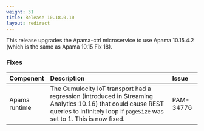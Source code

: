 ```yaml
---
weight: 31
title: Release 10.18.0.10
layout: redirect
---
```


This release upgrades the Apama-ctrl microservice to use Apama 10.15.4.2 (which is the same as Apama 10.15 Fix 18).

### Fixes

<table>
<colgroup>
    <col style="width: 15%;">
    <col style="width: 70%;">
    <col style="width: 15%;">
</colgroup>
<thead>
<tr>
<th style="text-align:left">Component</th>
<th style="text-align:left">Description</th>
<th style="text-align:left">Issue</th>
</tr>
</thead>
<tbody>


<tr>
<td style="text-align:left">Apama runtime</td>
<td style="text-align:left">The Cumulocity IoT transport had a regression (introduced in Streaming Analytics 10.16) that could cause REST queries to infinitely loop if <code>pageSize</code> was set to 1. This is now fixed.</td>
<td style="text-align:left">PAM-34776</td>
</tr>

</tbody>
</table>
